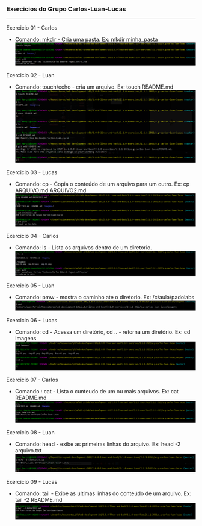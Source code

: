 ### Exercicios do Grupo Carlos-Luan-Lucas
---

Exercicio 01 - Carlos
* Comando: mkdir - Cria uma pasta. Ex: mkdir minha_pasta
![image](imagens/img-01.png)

Exercicio 02 - Luan
* Comando: touch/echo - cria um arquivo. Ex: touch README.md
![image](imagens/img-02.png)

Exercicio 03 - Lucas
* Comando: cp - Copia o conteúdo de um arquivo para um outro. Ex: cp ARQUIVO.md ARQUIVO2.md
![image](imagens/img-03.png)

Exercicio 04 - Carlos
* Comando: ls - Lista os arquivos dentro de um diretorio.
![image](imagens/img-04.png)

Exercicio 05 - Luan
* Comando: pmw - mostra o caminho ate o diretorio. Ex: /c/aula/padolabs
![image](imagens/img-05.png)

Exercicio 06 - Lucas
* Comando: cd - Acessa um diretório, cd .. - retorna um diretório. Ex: cd imagens
![image](imagens/img-06.png)

Exercicio 07 - Carlos
* Comando : cat - Lista o cunteudo de um ou mais arquivos. Ex: cat README.md
![image](imagens/img-07.png)

Exercicio 08 - Luan
* Comando: head - exibe as primeiras linhas do arquivo. Ex: head -2 arquivo.txt
![image](imagens/img-08.png)

Exercicio 09 - Lucas
* Comando: tail - Exibe as ultimas linhas do conteúdo de um arquivo. Ex: tail -2 README.md
![image](imagens/img-09.PNG)


	

